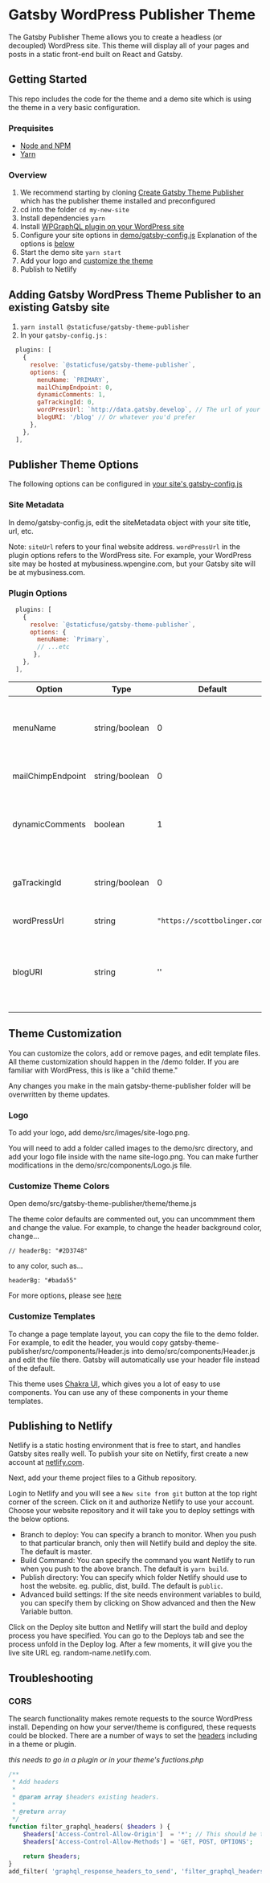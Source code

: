 # Gatsby WordPress Publisher Theme

The Gatsby Publisher Theme allows you to create a headless (or decoupled) WordPress site. This theme will display all of your pages and posts in a static front-end built on React and Gatsby.

## Getting Started

This repo includes the code for the theme and a demo site which is using the theme in a very basic configuration.

### Prequisites

- [Node and NPM](https://www.gatsbyjs.org/tutorial/part-zero/#-install-nodejs-and-npm)
- [Yarn](https://yarnpkg.com/lang/en/docs/install/)

### Overview

1.  We recommend starting by cloning [Create Gatsby Theme Publisher](https://github.com/staticfuse/create-gatsby-theme-publisher) which has the publisher theme installed and preconfigured
2.  cd into the folder `cd my-new-site`
3.  Install dependencies `yarn`
4.  Install [WPGraphQL plugin on your WordPress site](https://github.com/wp-graphql/wp-graphql)
5.  Configure your site options in [demo/gatsby-config.js](https://github.com/staticfuse/gatsby-theme-publisher/blob/master/demo/gatsby-config.js#L18) Explanation of the options is [below](https://github.com/staticfuse/gatsby-theme-publisher#publisher-theme-options)
6.  Start the demo site `yarn start`
7.  Add your logo and [customize the theme](https://github.com/staticfuse/gatsby-theme-publisher#theme-customization)
8.  Publish to Netlify

## Adding Gatsby WordPress Theme Publisher to an existing Gatsby site

1. `yarn install @staticfuse/gatsby-theme-publisher`
2. In your `gatsby-config.js` :
```js
  plugins: [
    {
      resolve: `@staticfuse/gatsby-theme-publisher`,
      options: {
        menuName: `PRIMARY`,
        mailChimpEndpoint: 0,
        dynamicComments: 1,
        gaTrackingId: 0,
        wordPressUrl: `http://data.gatsby.develop`, // The url of your WordPress install
        blogURI: '/blog' // Or whatever you'd prefer
      },
    },
  ],
```

## Publisher Theme Options

The following options can be configured in [your site's gatsby-config.js](https://github.com/staticfuse/gatsby-theme-publisher/blob/master/demo/gatsby-config.js#L12)

### Site Metadata

In demo/gatsby-config.js, edit the siteMetadata object with your site title, url, etc.

Note: `siteUrl` refers to your final website address. `wordPressUrl` in the plugin options refers to the WordPress site. For example, your WordPress site may be hosted at mybusiness.wpengine.com, but your Gatsby site will be at mybusiness.com.

### Plugin Options

```javascript
  plugins: [
    {
      resolve: `@staticfuse/gatsby-theme-publisher`,
      options: {
        menuName: `Primary`,
        // ...etc
       },
    },
  ],
```

| Option | Type | Default | Description |
| -------| ---- | ------- | ----------- |
| menuName | string/boolean | 0 | The name of the _WordPress_ menu you'd like to use or `0` if you don't want to render a menu. |
| mailChimpEndpoint | string/boolean | 0 | [Your mailchimp endpoint](https://www.gatsbyjs.org/packages/gatsby-plugin-mailchimp/#mailchimp-endpoint). Set to `0` to disable.
| dynamicComments | boolean | 1 | Enable or disable dynamic comments. If enabled, anyone can post a comment. |
| gaTrackingId | string/boolean | 0 | Your google analytics UA code. Set to `0` to disable Google Analytics. |
| wordPressUrl | string | `"https://scottbolinger.com"` | The URL of your WordPress site |
| blogURI | string | '' | The path prefix on the blog and blog posts. No leading slash. `'/blog'` would result in `https://my-domain.com/blog/`

## Theme Customization

You can customize the colors, add or remove pages, and edit template files. All theme customization should happen in the /demo folder. If you are familiar with WordPress, this is like a "child theme."

Any changes you make in the main gatsby-theme-publisher folder will be overwritten by theme updates.

### Logo

To add your logo, add demo/src/images/site-logo.png.

You will need to add a folder called images to the demo/src directory, and add your logo file inside with the name site-logo.png. You can make further modifications in the demo/src/components/Logo.js file.

### Customize Theme Colors

Open demo/src/gatsby-theme-publisher/theme/theme.js

The theme color defaults are commented out, you can uncommment them and change the value. For example, to change the header background color, change...

`// headerBg: "#2D3748"`

to any color, such as...

`headerBg: "#bada55"`

For more options, please see [here](https://chakra-ui.com/theme)

### Customize Templates

To change a page template layout, you can copy the file to the demo folder. For example, to edit the header, you would copy gatsby-theme-publisher/src/components/Header.js into demo/src/components/Header.js and edit the file there. Gatsby will automatically use your header file instead of the default.

This theme uses [Chakra UI](https://chakra-ui.com), which gives you a lot of easy to use components. You can use any of these components in your theme templates.

## Publishing to Netlify

Netlify is a static hosting environment that is free to start, and handles Gatsby sites really well. To publish your site on Netlify, first create a new account at [netlify.com](https://netlify.com).

Next, add your theme project files to a Github repository.

Login to Netlify and you will see a `New site from git` button at the top right corner of the screen. Click on it and authorize Netlify to use your account. Choose your website repository and it will take you to deploy settings with the below options.

- Branch to deploy: You can specify a branch to monitor. When you push to that particular branch, only then will Netlify build and deploy the site. The default is master.
- Build Command: You can specify the command you want Netlify to run when you push to the above branch. The default is `yarn build`.
- Publish directory: You can specify which folder Netlify should use to host the website. eg. public, dist, build. The default is `public`.
- Advanced build settings: If the site needs environment variables to build, you can specify them by clicking on Show advanced and then the New Variable button.

Click on the Deploy site button and Netlify will start the build and deploy process you have specified. You can go to the Deploys tab and see the process unfold in the Deploy log. After a few moments, it will give you the live site URL eg. random-name.netlify.com.

## Troubleshooting

### CORS

The search functionality makes remote requests to the source WordPress install. Depending on how your server/theme is configured, these requests could be blocked. There are a number of ways to set the [headers](https://developer.mozilla.org/en-US/docs/Web/HTTP/Headers/Access-Control-Allow-Origin) including in a theme or plugin.

*this needs to go in a plugin or in your theme's fuctions.php*
```php
/**
 * Add headers
 *
 * @param array $headers existing headers.
 *
 * @return array
 */
function filter_graphql_headers( $headers ) {
	$headers['Access-Control-Allow-Origin']  = '*'; // This should be the domain of your Gatsby site.
	$headers['Access-Control-Allow-Methods'] = 'GET, POST, OPTIONS';

	return $headers;
}
add_filter( 'graphql_response_headers_to_send', 'filter_graphql_headers' );
```
